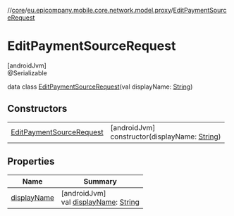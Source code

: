 //[core](../../../index.md)/[eu.epicompany.mobile.core.network.model.proxy](../index.md)/[EditPaymentSourceRequest](index.md)

# EditPaymentSourceRequest

[androidJvm]\
@Serializable

data class [EditPaymentSourceRequest](index.md)(val displayName: [String](https://kotlinlang.org/api/latest/jvm/stdlib/kotlin/-string/index.html))

## Constructors

| | |
|---|---|
| [EditPaymentSourceRequest](-edit-payment-source-request.md) | [androidJvm]<br>constructor(displayName: [String](https://kotlinlang.org/api/latest/jvm/stdlib/kotlin/-string/index.html)) |

## Properties

| Name | Summary |
|---|---|
| [displayName](display-name.md) | [androidJvm]<br>val [displayName](display-name.md): [String](https://kotlinlang.org/api/latest/jvm/stdlib/kotlin/-string/index.html) |
